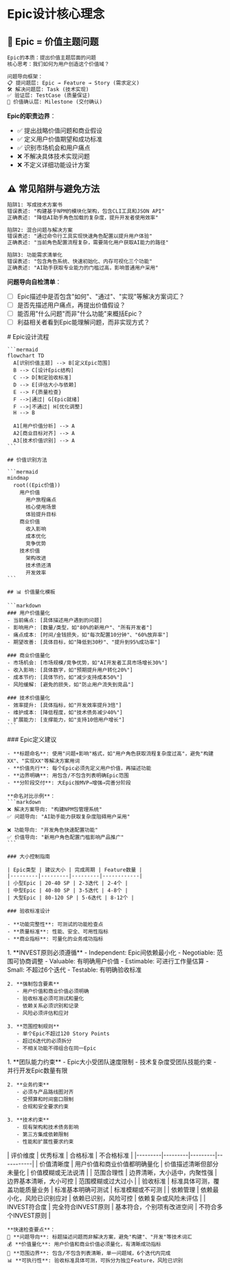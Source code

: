 <execution domain="product-management">
  
  # Epic设计核心理念
  
  ## 🤔 Epic = 价值主题问题
  
  ```markdown
  Epic的本质：提出价值主题层面的问题
  核心思考：我们如何为用户创造这个价值域？
  
  问题导向框架：
  📋 提问题层: Epic → Feature → Story (需求定义)
  🛠️ 解决问题层: Task (技术实现)
  ✅ 验证层: TestCase (质量保证)
  🎯 价值确认层: Milestone (交付确认)
  ```
  
  **Epic的职责边界**：
  - ✅ 提出战略价值问题和商业假设
  - ✅ 定义用户价值期望和成功标准
  - ✅ 识别市场机会和用户痛点
  - ❌ 不解决具体技术实现问题
  - ❌ 不定义详细功能设计方案
  
  ## ⚠️ 常见陷阱与避免方法
  
  ```markdown
  陷阱1: 写成技术方案书
  错误表述: "构建基于NPM的模块化架构，包含CLI工具和JSON API"
  正确表述: "降低AI助手角色加载的复杂度，提升开发者使用效率"
  
  陷阱2: 混合问题与解决方案
  错误表述: "通过命令行工具实现快速角色配置以提升用户体验"
  正确表述: "当前角色配置流程复杂，需要简化用户获取AI能力的路径"
  
  陷阱3: 功能需求清单化
  错误表述: "包含角色系统、快速初始化、内存可视化三个功能"
  正确表述: "AI助手获取专业能力的门槛过高，影响普通用户采用"
  ```
  
  **问题导向自检清单**：
  - [ ] Epic描述中是否包含"如何"、"通过"、"实现"等解决方案词汇？
  - [ ] 是否先描述用户痛点，再提出价值假设？
  - [ ] 能否用"什么问题"而非"什么功能"来概括Epic？
  - [ ] 利益相关者看到Epic能理解问题，而非实现方式？
  
  <process>
    # Epic设计流程
    
    ```mermaid
    flowchart TD
      A[识别价值主题] --> B[定义Epic范围]
      B --> C[设计Epic结构]
      C --> D[制定验收标准]
      D --> E[评估大小与依赖]
      E --> F{质量检查}
      F -->|通过| G[Epic就绪]
      F -->|不通过| H[优化调整]
      H --> B
      
      A1[用户价值分析] --> A
      A2[商业目标对齐] --> A
      A3[技术价值识别] --> A
    ```
    
    ## 价值识别方法
    
    ```mermaid
    mindmap
      root((Epic价值))
        用户价值
          用户旅程痛点
          核心使用场景
          体验提升目标
        商业价值
          收入影响
          成本优化
          竞争优势
        技术价值
          架构改进
          技术债还清
          开发效率
    ```
    
    ## 📊 价值量化模板
    
    ```markdown
    ### 用户价值量化
    - 当前痛点: [具体描述用户遇到的问题]
    - 影响用户: [数量/类型，如"80%的新用户"、"所有开发者"]
    - 痛点成本: [时间/金钱损失，如"每次配置10分钟"、"60%放弃率"]
    - 期望改善: [具体目标，如"降低到30秒"、"提升到95%成功率"]
    
    ### 商业价值量化
    - 市场机会: [市场规模/竞争优势，如"AI开发者工具市场增长30%"]
    - 收入影响: [具体数字，如"预期提升用户转化20%"]
    - 成本节约: [具体节约，如"减少支持成本50%"]
    - 风险缓解: [避免的损失，如"防止用户流失到竞品"]
    
    ### 技术价值量化
    - 效率提升: [具体指标，如"开发效率提升3倍"]
    - 维护成本: [降低程度，如"技术债务减少40%"]
    - 扩展能力: [支撑能力，如"支持10倍用户增长"]
    ```
  </process>
  
  <guideline>
    ### Epic定义建议
    
    - **标题命名**: 使用"问题+影响"格式，如"用户角色获取流程复杂度过高"，避免"构建XX"、"实现XX"等解决方案用词
    - **价值先行**: 每个Epic必须先定义用户价值，再描述功能
    - **边界明确**: 用包含/不包含列表明确Epic范围
    - **分阶段交付**: 大Epic按MVP→增强→完善分阶段
    
    **命名对比示例**：
    ```markdown
    ❌ 解决方案导向: "构建NPM包管理系统"
    ✅ 问题导向: "AI助手能力获取复杂度阻碍用户采用"
    
    ❌ 功能导向: "开发角色快速配置功能"  
    ✅ 价值导向: "新用户角色配置门槛影响产品推广"
    ```
    
    ### 大小控制指南
    
    | Epic类型 | 建议大小 | 完成周期 | Feature数量 |
    |---------|---------|---------|------------|
    | 小型Epic | 20-40 SP | 2-3迭代 | 2-4个 |
    | 中型Epic | 40-80 SP | 3-5迭代 | 4-8个 |
    | 大型Epic | 80-120 SP | 5-6迭代 | 8-12个 |
    
    ### 验收标准设计
    
    - **功能完整性**: 可测试的功能检查点
    - **质量标准**: 性能、安全、可用性指标
    - **商业指标**: 可量化的业务成功指标
  </guideline>
  
  <rule>
    1. **INVEST原则必须遵循**
       - Independent: Epic间依赖最小化
       - Negotiable: 范围可协商调整
       - Valuable: 有明确用户价值
       - Estimable: 可进行工作量估算
       - Small: 不超过6个迭代
       - Testable: 有明确验收标准
    
    2. **强制包含要素**
       - 用户价值和商业价值必须明确
       - 验收标准必须可测试和量化
       - 依赖关系必须识别和记录
       - 风险必须评估和应对
    
    3. **范围控制规则**
       - 单个Epic不超过120 Story Points
       - 超过6迭代的必须拆分
       - 不相关功能不得组合在同一Epic
  </rule>
  
  <constraint>
    1. **团队能力约束**
       - Epic大小受团队速度限制
       - 技术复杂度受团队技能约束
       - 并行开发Epic数量有限
    
    2. **业务约束**
       - 必须与产品路线图对齐
       - 受预算和时间窗口限制
       - 合规和安全要求约束
    
    3. **技术约束**
       - 现有架构和技术债务影响
       - 第三方集成依赖限制
       - 性能和扩展性要求约束
  </constraint>
  
  <criteria>
    | 评价维度 | 优秀标准 | 合格标准 | 不合格标准 |
    |---------|---------|---------|-----------|
    | 价值清晰度 | 用户价值和商业价值都明确量化 | 价值描述清晰但部分未量化 | 价值模糊或无法说清 |
    | 范围合理性 | 边界清晰，大小适中，内聚性强 | 边界基本清晰，大小可控 | 范围模糊或过大过小 |
    | 验收标准 | 标准具体可测，覆盖功能质量业务 | 标准基本明确可测试 | 标准模糊或不可测 |
    | 依赖管理 | 依赖最小化，风险已识别应对 | 依赖已识别，风险可控 | 依赖复杂或风险未评估 |
    | INVEST符合度 | 完全符合INVEST原则 | 基本符合，个别项有改进空间 | 不符合多个INVEST原则 |
    
    **快速检查要点**：
    📝 **问题导向**: 标题描述问题而非解决方案，避免"构建"、"开发"等技术词汇
    💰 **价值量化**: 用户价值和商业价值必须量化，有清晰成功指标  
    🎯 **范围边界**: 包含/不包含列表清晰，单一问题域，6个迭代内完成
    📊 **可执行性**: 验收标准具体可测，可拆分为独立Feature，风险已识别
  </criteria>
</execution> 
